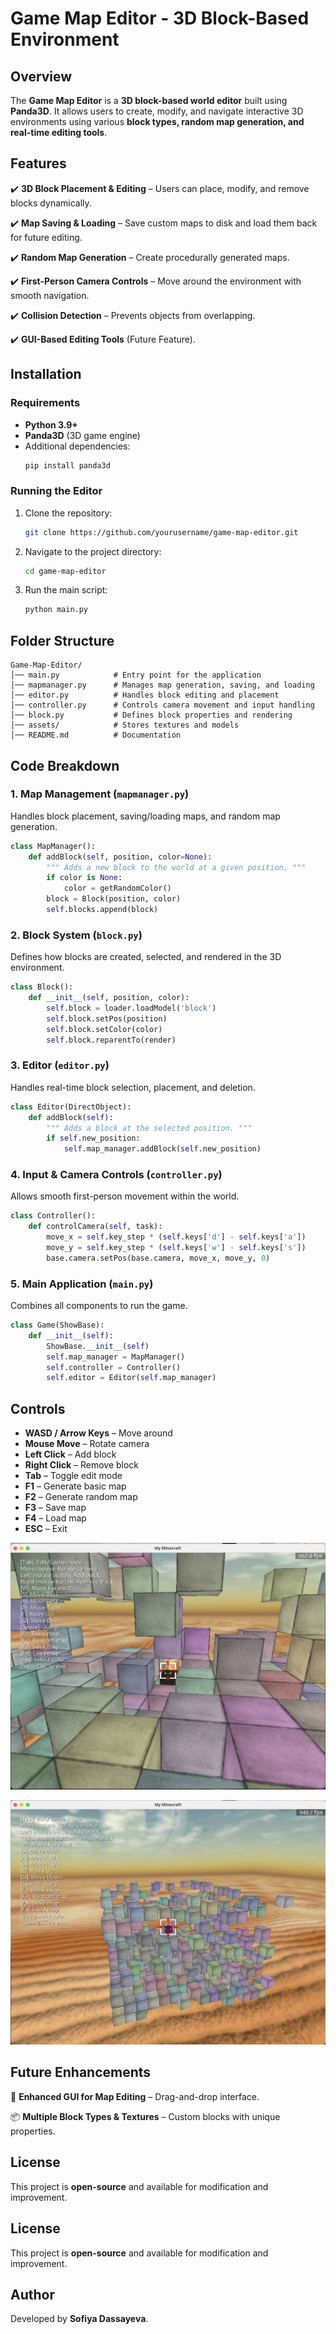 # Game Map Editor - 3D Block-Based Environment

## Overview
The **Game Map Editor** is a **3D block-based world editor** built using **Panda3D**. It allows users to create, modify, and navigate interactive 3D environments using various **block types, random map generation, and real-time editing tools**.

## Features
✔️ **3D Block Placement & Editing** – Users can place, modify, and remove blocks dynamically.

✔️ **Map Saving & Loading** – Save custom maps to disk and load them back for future editing.

✔️ **Random Map Generation** – Create procedurally generated maps.

✔️ **First-Person Camera Controls** – Move around the environment with smooth navigation.

✔️ **Collision Detection** – Prevents objects from overlapping.

✔️ **GUI-Based Editing Tools** (Future Feature).

## Installation
### Requirements
- **Python 3.9+**
- **Panda3D** (3D game engine)
- Additional dependencies:
  ```sh
  pip install panda3d
  ```
### Running the Editor
1. Clone the repository:
   ```sh
   git clone https://github.com/yourusername/game-map-editor.git
   ```
2. Navigate to the project directory:
   ```sh
   cd game-map-editor
   ```
3. Run the main script:
   ```sh
   python main.py
   ```

## Folder Structure
```
Game-Map-Editor/
│── main.py            # Entry point for the application
│── mapmanager.py      # Manages map generation, saving, and loading
│── editor.py          # Handles block editing and placement
│── controller.py      # Controls camera movement and input handling
│── block.py           # Defines block properties and rendering
│── assets/            # Stores textures and models
│── README.md          # Documentation
```
## Code Breakdown
### **1. Map Management (`mapmanager.py`)**
Handles block placement, saving/loading maps, and random map generation.
```python
class MapManager():
    def addBlock(self, position, color=None):
        """ Adds a new block to the world at a given position. """
        if color is None:
            color = getRandomColor()
        block = Block(position, color)
        self.blocks.append(block)
```
### **2. Block System (`block.py`)**
Defines how blocks are created, selected, and rendered in the 3D environment.
```python
class Block():
    def __init__(self, position, color):
        self.block = loader.loadModel('block')
        self.block.setPos(position)
        self.block.setColor(color)
        self.block.reparentTo(render)
```
### **3. Editor (`editor.py`)**
Handles real-time block selection, placement, and deletion.
```python
class Editor(DirectObject):
    def addBlock(self):
        """ Adds a block at the selected position. """
        if self.new_position:
            self.map_manager.addBlock(self.new_position)
```
### **4. Input & Camera Controls (`controller.py`)**
Allows smooth first-person movement within the world.
```python
class Controller():
    def controlCamera(self, task):
        move_x = self.key_step * (self.keys['d'] - self.keys['a'])
        move_y = self.key_step * (self.keys['w'] - self.keys['s'])
        base.camera.setPos(base.camera, move_x, move_y, 0)
```
### **5. Main Application (`main.py`)**
Combines all components to run the game.
```python
class Game(ShowBase):
    def __init__(self):
        ShowBase.__init__(self)
        self.map_manager = MapManager()
        self.controller = Controller()
        self.editor = Editor(self.map_manager)
```
## Controls
- **WASD / Arrow Keys** – Move around
- **Mouse Move** – Rotate camera
- **Left Click** – Add block
- **Right Click** – Remove block
- **Tab** – Toggle edit mode
- **F1** – Generate basic map
- **F2** – Generate random map
- **F3** – Save map
- **F4** – Load map
- **ESC** – Exit

![Image](imgs/minecraft.png)

![Image from distance](imgs/scale.png)


## Future Enhancements
🚀 **Enhanced GUI for Map Editing** – Drag-and-drop interface.

📦 **Multiple Block Types & Textures** – Custom blocks with unique properties.

## License
This project is **open-source** and available for modification and improvement.

## License
This project is **open-source** and available for modification and improvement.

## Author
Developed by **Sofiya Dassayeva**.
